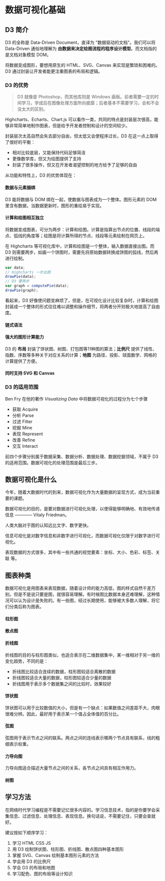 # 数据可视化基础


## D3 简介

D3 的全称是 Data-Driven Document，直译为 "数据驱动的文档"。我们可以将 Data-Driven 通俗地理解为 **由数据来决定绘图流程的程序设计模型**。而文档指的是文档对象模型 DOM。

将数据变成图形，要想用原生的 HTML、SVG、Canvas 来实现是繁琐和困难的。D3 通过封装让开发者能更注重图表的布局和逻辑。

### D3 的优势

> D3 就像是 Photoshop，而其他库则是 Windows 画板。前者需要一定的时间学习，学成后在图像处理方面所向披靡；后者基本不需要学习，会和不会没太大的区别。

Highcharts、Echarts、Chart.js 可以看作一类，共同的特点是封装层次很高，能够非常简单地制作图表，但是给予开发者控制和设计的空间较少。

封装层次太高自然会失去部分自由，但太低又会使程序过长，D3 在这一点上取得了很好的平衡：
  * 相对比较底层，又能保持代码足够简洁
  * 更像数学库，但又为绘图提供了支持
  * 封装了很多操作，但又在开发者渴望控制的地方给予了足够的自由

从功能和特性上，D3 的优势体现在：

#### 数据与元素捆绑

D3 能将数据与 DOM 绑在一起，使数据与图表成为一个整体。图形元素的 DOM 里含有数据，当数据更新时，图形的重绘易于实现。

#### 计算和绘图相互独立

将数据变成图表，可分为两步：计算和绘图。计算是指算出节点的位置、线段的端点、弧线的角度等；绘图是将计算所得的节点、线段等元素绘制在网页上。

在 Highcharts 等可视化库中，计算和绘图是一个整体，输入数据直接出图。而 D3 则需要两步，如画一个饼图时，需要先将原始数据转换成饼图的弧线，然后再进行绘制。

```js
var data;
// Highcharts 一步出图
drawPie(data);
// D3 要两步
var graph = computePie(data);
drawPie(graph);
```

看起来，D3 好像使问题变麻烦了，但是，在可视化设计比较复杂时，计算和绘图封装成一个整体的形式往往难以调整和操作细节，将两者分开则极大地提高了自由度。

#### 链式语法

#### 强大的图形计算能力

D3 的 **布局** 封装了饼状图、树图、打包图等11种图的算法；**比例尺** 提供了线性、指数、序数等多种关于对应关系的计算；**地图** 为路径、投影、球面数学、网格的计算提供了方便。

#### 同时支持 SVG 和 Canvas

### D3 的适用范围

Ben Fry 在他的著作 *Visualizing Data* 中将数据可视化的过程分为七个步骤
  * 获取 Acquire
  * 分析 Parse
  * 过滤 Filter
  * 挖掘 Mine
  * 表现 Represent
  * 改善 Refine
  * 交互 Interact

前四个步骤分别属于数据采集、数据分析、数据处理、数据挖掘领域，不属于 D3 的适用范围。数据可视化的处理范围是最后三步。


## 数据可视化是什么

今年，随着大数据时代的到来，数据可视化作为大量数据的呈现方式，成为当前重要的课题。

数据可视化的目的，是要对数据进行可视化处理，以使得能够明确地、有效地传递信息 ———— Vitaly Friedman。

人类大脑对于图的认知远比文字、数字更快。

信息可视化是对数字信息和非数字进行可视化，而数据可视化仅限于对数字进行可视化。

表现数据的方式很多，其中有一些共通的视觉要素：坐标、大小、色彩、标签、关联 等。


## 图表种类

数据可视化是用图表来表现数据，随着设计师的能力高低，图的样式自然千差万别。但是不是说只要是图，就很容易理解。有时候图比数据本身还难理解，这种情况可以认为设计是失败的。有一些图，经过长期使用，能够被大多数人理解，将它们分类后称为图表。

#### 柱形图

#### 散点图

#### 折线图

折线图的目的与柱形图类似，也适合表示在二维数据集中，某一维相对于另一维的变化趋势，不同的是：
  * 折线图比较适合连续的数据，柱形图较适合离散的数据
  * 折线图较适合大量的数据，柱形图较适合少量的数据
  * 折线图用于表示多个数据集之间的比较时，效果较好

#### 饼状图

饼状图可以用于比较数值的大小，但是有一个缺点：如果数值之间差距不大，肉眼很难分辨。因此，最好用于表示某一个值占全体值的百分比。

#### 弦图

弦图用于表示节点之间的联系。两点之间的连线表示哪两个节点具有联系，线的粗细表示权重。

#### 力导向图

力导向图适合描述大量节点之间的关系，各节点之间具有相互作用力。

#### 树图


## 学习方法

在网络时代学习编程是不需要记忆很多内容的。学习信息技术，指的是你要学会采集信息、过滤信息、处理信息、表现信息。换句话说，不需要记住，只要会查就好。

建议按如下顺序学习：
  1. 学习 HTML CSS JS
  2. 用 D3 绘制饼状图、柱形图、折线图、散点图四种基本图形
  3. 掌握 SVG、Canvas 绘制基本图形元素的方法
  4. 学会用 D3 的比例尺
  5. 学会 D3 的布局和地图
  6. 学习配色、图的布局等设计知识
